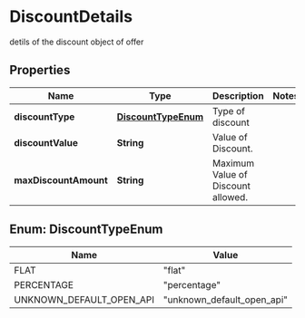 

# DiscountDetails

detils of the discount object of offer

## Properties

| Name | Type | Description | Notes |
|------------ | ------------- | ------------- | -------------|
|**discountType** | [**DiscountTypeEnum**](#DiscountTypeEnum) | Type of discount |  |
|**discountValue** | **String** | Value of Discount. |  |
|**maxDiscountAmount** | **String** | Maximum Value of Discount allowed. |  |



## Enum: DiscountTypeEnum

| Name | Value |
|---- | -----|
| FLAT | &quot;flat&quot; |
| PERCENTAGE | &quot;percentage&quot; |
| UNKNOWN_DEFAULT_OPEN_API | &quot;unknown_default_open_api&quot; |



